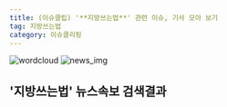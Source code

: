 ```yaml
---
title: (이슈클립) '**지방쓰는법**' 관련 이슈, 기사 모아 보기
tag: 지방쓰는법
category: 이슈클리핑
---
```

![wordcloud](https://s3.ap-northeast-2.amazonaws.com/lyrics101-wordcloud/2018-09-23-1537697413.png)
![news_img](https://user-images.githubusercontent.com/42597476/44507050-1206f400-a6e4-11e8-8d98-7ffbfebb353f.png)
## **'**지방쓰는법**'** 뉴스속보 검색결과


